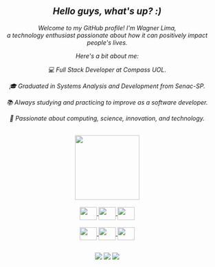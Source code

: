 <div align="center">
  
## *Hello guys, what's up? :)*


*Welcome to my GitHub profile! I'm Wagner Lima,<br />
a technology enthusiast passionate about how it can positively impact people's lives.*

*Here's a bit about me:*<br />


*💻 Full Stack Developer at Compass UOL.*<br />

*🎓 Graduated in Systems Analysis and Development from Senac-SP.*<br />

*📚 Always studying and practicing to improve as a software developer.*<br />

*🚀 Passionate about computing, science, innovation, and technology.*<br />

  
  
 

</div>
<br />

  <div align="center" >
  <a href="https://github.com/WagnerSousaLima">
 
  <img  height="150em" src="https://github-readme-stats.vercel.app/api/top-langs/?username=WagnerSousaLima&layout=compact&langs_count=7&theme=dark"/>
</div>
<div align="center" style="display: inline_block"><br>
  

<img align="center" height="30" width="40"  src="https://cdn.jsdelivr.net/gh/devicons/devicon/icons/javascript/javascript-original.svg" />
<img align="center"  height="30" width="40" src="https://cdn.jsdelivr.net/gh/devicons/devicon/icons/typescript/typescript-original.svg" />
<img align="center" height="30" width="40"  src="https://cdn.jsdelivr.net/gh/devicons/devicon/icons/react/react-original.svg" />
<br /><br />
<img align="center" height="30" width="40"  src="https://cdn.jsdelivr.net/gh/devicons/devicon@latest/icons/java/java-original.svg" />
<img align="center" height="30" width="40"  src="https://cdn.jsdelivr.net/gh/devicons/devicon@latest/icons/spring/spring-original.svg" />
<img align="center" height="30" width="40"  src="https://cdn.jsdelivr.net/gh/devicons/devicon/icons/nodejs/nodejs-original.svg" />

 </div> 
            
          
 
  ##
 
<div align="center"> 
  <a href = "mailto:wagner.sousalima@gmail.com"><img src="https://img.shields.io/badge/-Gmail-%23333?style=for-the-badge&logo=gmail&logoColor=white" target="_blank"></a>
  <a href="https://www.linkedin.com/in/wagnersl7" target="_blank"><img src="https://img.shields.io/badge/-LinkedIn-%230077B5?style=for-the-badge&logo=linkedin&logoColor=white" target="_blank"></a> 
  <a href="https://instagram.com/wagnersl7" target="_blank"><img src="https://img.shields.io/badge/-Instagram-%23E4405F?style=for-the-badge&logo=instagram&logoColor=white" target="_blank"></a>
  
  
   <!-- ![Snake animation](https://github.com/WagnerSousaLima/WagnerSousaLima/blob/output/github-contribution-grid-snake.svg) -->
  
  </div>
  
  
          
          
